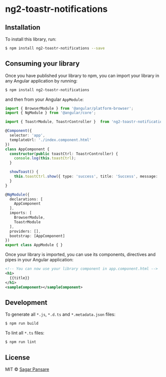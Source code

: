 # ng2-toastr-notifications

## Installation

To install this library, run:

```bash
$ npm install ng2-toastr-notifications --save
```

## Consuming your library

Once you have published your library to npm, you can import your library in any Angular application by running:

```bash
$ npm install ng2-toastr-notifications
```

and then from your Angular `AppModule`:

```typescript
import { BrowserModule } from '@angular/platform-browser';
import { NgModule } from '@angular/core';

import { ToastrModule, ToastrController }  from 'ng2-toastr-notifications';

@Component({
  selector: 'app',
  templateUrl: './index.component.html'
})
class AppComponent {
  constructor(public toastCtrl: ToastrController) {
    console.log(this.toastCtrl);
  }

  showToast() {
    this.toastCtrl.show({ type: 'success', title: 'Success', message: 'Added Successfully !!!' });
  }
}

@NgModule({
  declarations: [
    AppComponent
  ],
  imports: [
    BrowserModule,
    ToastrModule
  ],
  providers: [],
  bootstrap: [AppComponent]
})
export class AppModule { }
```

Once your library is imported, you can use its components, directives and pipes in your Angular application:

```xml
<!-- You can now use your library component in app.component.html -->
<h1>
  {{title}}
</h1>
<sampleComponent></sampleComponent>
```

## Development

To generate all `*.js`, `*.d.ts` and `*.metadata.json` files:

```bash
$ npm run build
```

To lint all `*.ts` files:

```bash
$ npm run lint
```

## License

MIT © [Sagar Pansare](mailto:sagarprince2012@gmail.com)
